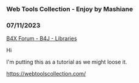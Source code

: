 ### Web Tools Collection - Enjoy by Mashiane
### 07/11/2023
[B4X Forum - B4J - Libraries](https://www.b4x.com/android/forum/threads/148961/)

Hi  
  
I'm putting this as a tutorial as we might loose it.  
  
<https://webtoolscollection.com/>